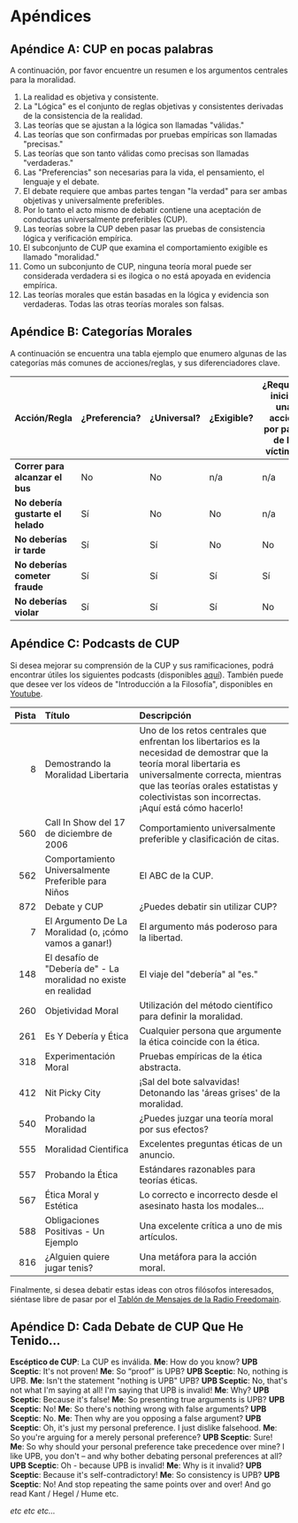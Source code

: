 # Apéndices

## Apéndice A: CUP en pocas palabras

A continuación, por favor encuentre un resumen e los argumentos centrales para la moralidad.

1. La realidad es objetiva y consistente.
2. La "Lógica" es el conjunto de reglas objetivas y consistentes derivadas de la consistencia de la realidad.
3. Las teorías que se ajustan a la lógica son llamadas "válidas."
4. Las teorías que son confirmadas por pruebas empíricas son llamadas "precisas."
5. Las teorías que son tanto válidas como precisas son llamadas "verdaderas."
6. Las "Preferencias" son necesarias para la vida, el pensamiento, el lenguaje y el debate.
7. El debate requiere que ambas partes tengan "la verdad" para ser ambas objetivas y universalmente preferibles.
8. Por lo tanto el acto mismo de debatir contiene una aceptación de conductas universalmente preferibles (CUP).
9. Las teorías sobre la CUP deben pasar las pruebas de consistencia lógica y verificación empírica.
10. El subconjunto de CUP que examina el comportamiento exigible es llamado "moralidad."
11. Como un subconjunto de CUP, ninguna teoría moral puede ser considerada verdadera si es ilogica o no está apoyada en evidencia empírica.
12. Las teorías morales que están basadas en la lógica y evidencia son verdaderas. Todas las otras teorías morales son falsas.

## Apéndice B: Categorías Morales

A continuación se encuentra una tabla ejemplo que enumero algunas de las categorías más comunes de acciones/reglas, y sus diferenciadores clave.

| Acción/Regla                      | ¿Preferencia? | ¿Universal? | ¿Exigible? | ¿Requiere iniciar una acción por parte de la víctima? | ¿Pueden ser evitados los violadores? | Categoría Moral                |
| --------------------------------- | ------------- | ----------- | ---------- | ----------------------------------------------------- | ------------------------------------ | ------------------------------ |
| **Correr para alcanzar el bus**   | No            | No          | n/a        | n/a                                                   | n/a                                  | Neutral                        |
| **No debería gustarte el helado** | Sí            | No          | No         | n/a                                                   | n/a                                  | Neutral (preferencia personal) |
| **No deberías ir tarde**          | Sí            | Sí          | No         | No                                                    | Sí                                   | APA                            |
| **No deberías cometer fraude**    | Sí            | Sí          | Sí         | Sí                                                    | Sí                                   | Buena                          |
| **No deberías violar**            | Sí            | Sí          | Sí         | No                                                    | No                                   | Buena                          |

## Apéndice C: Podcasts de CUP

Si desea mejorar su comprensión de la CUP y sus ramificaciones, podrá encontrar útiles los siguientes podcasts (disponibles [aquí](www.freedomainradio.com)). También puede que desee ver los vídeos de "Introducción a la Filosofía", disponibles en [Youtube](www.youtube.com/freedomainradio).

| Pista | Título                                                          | Descripción                                                                                                                                                                                                                                           |
| -----:|:--------------------------------------------------------------- |:----------------------------------------------------------------------------------------------------------------------------------------------------------------------------------------------------------------------------------------------------- |
|     8 | Demostrando la Moralidad Libertaria                             | Uno de los retos centrales que enfrentan los libertarios es la necesidad de demostrar que la teoría moral libertaria es universalmente correcta, mientras que las teorías orales estatistas y colectivistas son incorrectas. ¡Aquí está cómo hacerlo! |
|   560 | Call In Show del 17 de diciembre de 2006                        | Comportamiento universalmente preferible y clasificación de citas.                                                                                                                                                                                    |
|   562 | Comportamiento Universalmente Preferible para Niños             | El ABC de la CUP.                                                                                                                                                                                                                                     |
|   872 | Debate y CUP                                                    | ¿Puedes debatir sin utilizar CUP?                                                                                                                                                                                                                     |
|     7 | El Argumento De La Moralidad (o, ¡cómo vamos a ganar!)          | El argumento más poderoso para la libertad.                                                                                                                                                                                                           |
|   148 | El desafío de "Debería de" - La moralidad no existe en realidad | El viaje del "debería" al "es."                                                                                                                                                                                                                       |
|   260 | Objetividad Moral                                               | Utilización del método científico para definir la moralidad.                                                                                                                                                                                          |
|   261 | Es Y Debería y Ética                                            | Cualquier persona que argumente la ética coincide con la ética.                                                                                                                                                                                       |
|   318 | Experimentación Moral                                           | Pruebas empíricas de la ética abstracta.                                                                                                                                                                                                              |
|   412 | Nit Picky City                                                  | ¡Sal del bote salvavidas! Detonando las 'áreas grises' de la moralidad.                                                                                                                                                                               |
|   540 | Probando la Moralidad                                           | ¿Puedes juzgar una teoría moral por sus efectos?                                                                                                                                                                                                      |
|   555 | Moralidad Cientifica                                            | Excelentes preguntas éticas de un anuncio.                                                                                                                                                                                                            |
|   557 | Probando la Ética                                               | Estándares razonables para teorías éticas.                                                                                                                                                                                                            |
|   567 | Ética Moral y Estética                                          | Lo correcto e incorrecto desde el asesinato hasta los modales...                                                                                                                                                                                      |
|   588 | Obligaciones Positivas - Un Ejemplo                             | Una excelente crítica a uno de mis artículos.                                                                                                                                                                                                         |
|   816 | ¿Alguien quiere jugar tenis?                                    | Una metáfora para la acción moral.                                                                                                                                                                                                                    |

Finalmente, si desea debatir estas ideas con otros filósofos interesados, siéntase libre de pasar por el [Tablón de Mensajes de la Radio Freedomain](www.freedomainradio.com/board).

## Apéndice D: Cada Debate de CUP Que He Tenido...

**Escéptico de CUP**: La CUP es inválida. **Me**: How do you know? **UPB Sceptic**: It's not proven! **Me**: So “proof” is UPB? **UPB Sceptic**: No, nothing is UPB. **Me**: Isn't the statement "nothing is UPB" UPB? **UPB Sceptic**: No, that's not what I'm saying at all! I'm saying that UPB is invalid! **Me**: Why? **UPB Sceptic**: Because it's false! **Me**: So presenting true arguments is UPB? **UPB Sceptic**: No! **Me**: So there's nothing wrong with false arguments? **UPB Sceptic**: No. **Me**: Then why are you opposing a false argument? **UPB Sceptic**: Oh, it's just my personal preference. I just dislike falsehood. **Me**: So you're arguing for a merely personal preference? **UPB Sceptic**: Sure! **Me**: So why should your personal preference take precedence over mine? I like UPB, you don't – and why bother debating personal preferences at all? **UPB Sceptic**: Oh - because UPB is invalid! **Me**: Why is it invalid? **UPB Sceptic**: Because it's self-contradictory! **Me**: So consistency is UPB? **UPB Sceptic**: No! And stop repeating the same points over and over! And go read Kant / Hegel / Hume etc.

*etc etc etc...*